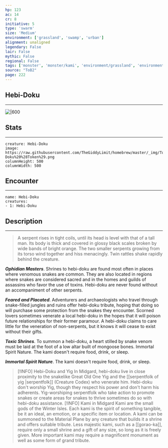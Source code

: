 ```yaml
---
hp: 123
ac: 14
cr: 8
initiative: 5
type: 'swarm'    
size: 'Medium'
environment: ['grassland', 'swamp', 'urban']
alignment: unaligned
legendary: False
lair: False
mythic: False
regional: False
tags: ['monster', 'monster/kami', 'environment/grassland', 'environment/swamp', 'environment/urban']
source: "ToB2"
page: 222
---
```


## Hebi-Doku
---

![|600](https://raw.githubusercontent.com/TheGiddyLimit/homebrew/master/_img/ToB2/creature/Hebi-Doku.webp)

## Stats
---

```statblock
creature: Hebi-Doku
image: https://raw.githubusercontent.com/TheGiddyLimit/homebrew/master/_img/ToB2/creature/token/Hebi-Doku%20%28Token%29.png
columnHeight: 500
columnWidth: 500
```

## Encounter
---

```encounter-table
name: Hebi-Doku
creatures:
- 1: Hebi-Doku
```

## Description
---
>A serpent rises in tight coils, until its head is level with that of a tall man. Its body is thick and covered in glossy black scales broken by wide bands of bright orange. The two smaller serpents growing from its torso wind together and hiss menacingly. Twin rattles shake rapidly behind the creature.

**_Ophidian Masters_**. Shrines to hebi-doku are found most often in places where venomous snakes are common. They are also located in regions where snakes are considered sacred and in the homes and guilds of assassins who favor the use of toxins. Hebi-doku are never found without an accompaniment of other serpents.

**_Feared and Placated_**. Adventurers and archaeologists who travel through snake-filled jungles and ruins offer hebi-doku tribute, hoping that doing so will purchase some protection from the snakes they encounter. Scorned lovers sometimes venerate a local hebi-doku in the hopes that it will poison future relationships for their former paramour. A hebi-doku claims to care little for the veneration of non-serpents, but it knows it will cease to exist without their gifts.

**_Toxic Shrines_**. To summon a hebi-doku, a heart stilled by snake venom must be laid at the foot of a low altar built of mongoose bones. Immortal Spirit Nature. The kami doesn't require food, drink, or sleep.

**_Immortal Spirit Nature_**. The kami doesn't require food, drink, or sleep.


> [!INFO] Hebi-Doku and Yig
>In Midgard, hebi-doku live in close proximity to the snakelike Great Old One Yig and the [[serpentfolk of yig \|serpentfolk]] (Creature Codex) who venerate him. Hebi-doku don't worship Yig, though they respect his power and don't harm his adherents. Yig-worshiping serpentfolk who take action to promote snakes or create areas for snakes to thrive sometimes do so with hebi-doku assistance.
> [!INFO] Kami in Midgard
>Kami are the small gods of the Winter Isles. Each kami is the spirit of something tangible, be it an ideal, an emotion, or a specific item or location. A kami can be summoned to the Material Plane by any creature that builds it a shrine and offers suitable tribute. Less majestic kami, such as a [[gorao-ka]], require only a small shrine and a gift of any size, so long as it is freely given. More important kami may require a magnificent monument as well as some form of grand tribute.




